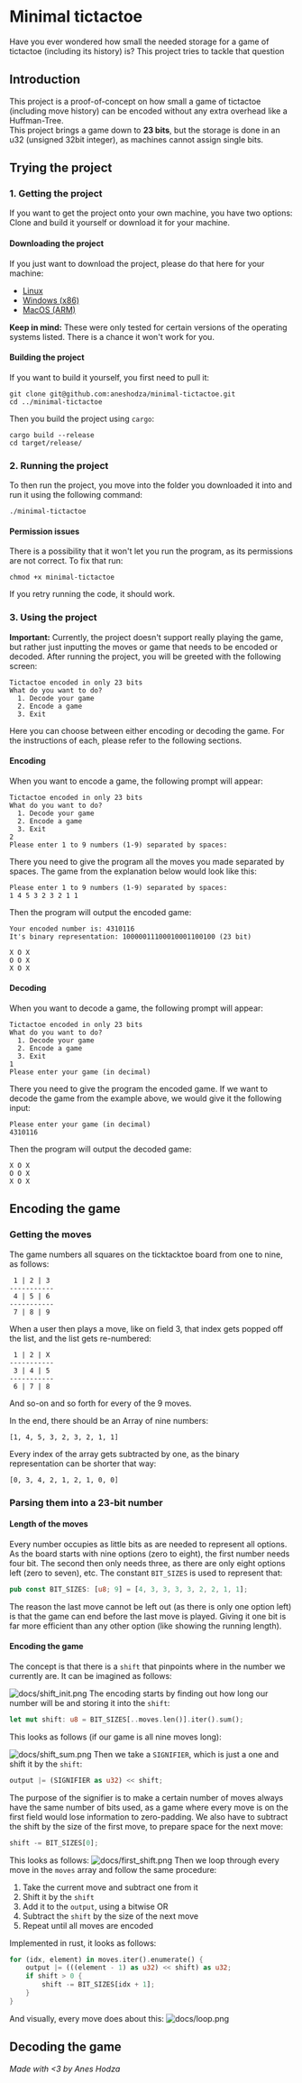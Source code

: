 # Minimal tictactoe
Have you ever wondered how small the needed storage for a game of tictactoe (including its history) is? This project tries to tackle that question
## Introduction
This project is a proof-of-concept on how small a game of tictactoe (including move history) can be encoded without any extra overhead like a Huffman-Tree.  
This project brings a game down to **23 bits**, but the storage is done in an u32 (unsigned 32bit integer), as machines cannot assign single bits.

## Trying the project
### 1. Getting the project
If you want to get the project onto your own machine, you have two options: Clone and build it yourself or download it for your machine.
#### Downloading the project
If you just want to download the project, please do that here for your machine:
* [Linux](https://drive.google.com/uc?export=download&id=1iX4Iq5KXK38x2_sv_qPkL7wAtGUq8nS8)
* [Windows (x86)](https://drive.google.com/uc?export=download&id=1W0BpVFOqLISQAX_Z3FP3guZf-doIEUuV)
* [MacOS (ARM)](https://drive.google.com/uc?export=download&id=10_o0qdmZh3KS1GVpC3deCeKLTo8-i92c)

**Keep in mind:** These were only tested for certain versions of the operating systems listed. There is a chance it
won't work for you.

#### Building the project
If you want to build it yourself, you first need to pull it:
```
git clone git@github.com:aneshodza/minimal-tictactoe.git
cd ../minimal-tictactoe
```
Then you build the project using `cargo`:
```
cargo build --release
cd target/release/
```

### 2. Running the project
To then run the project, you move into the folder you downloaded it into and run it using the following command:
```
./minimal-tictactoe
```
#### Permission issues
There is a possibility that it won't let you run the program, as its permissions are not correct. To fix that run:
```
chmod +x minimal-tictactoe
```
If you retry running the code, it should work.

### 3. Using the project
**Important:** Currently, the project doesn't support really playing the game, but rather just inputting the moves or game
that needs to be encoded or decoded.
After running the project, you will be greeted with the following screen:
```
Tictactoe encoded in only 23 bits
What do you want to do?
  1. Decode your game
  2. Encode a game
  3. Exit
```
Here you can choose between either encoding or decoding the game. For the instructions of each, please refer to the
following sections.
#### Encoding
When you want to encode a game, the following prompt will appear:
```
Tictactoe encoded in only 23 bits
What do you want to do?
  1. Decode your game
  2. Encode a game
  3. Exit
2
Please enter 1 to 9 numbers (1-9) separated by spaces:
```
There you need to give the program all the moves you made separated by spaces. The game from the explanation below
would look like this:
```
Please enter 1 to 9 numbers (1-9) separated by spaces:
1 4 5 3 2 3 2 1 1
```
Then the program will output the encoded game:
```
Your encoded number is: 4310116
It's binary representation: 10000011100010001100100 (23 bit)

X O X
O O X
X O X
```
#### Decoding
When you want to decode a game, the following prompt will appear:
```
Tictactoe encoded in only 23 bits
What do you want to do?
  1. Decode your game
  2. Encode a game
  3. Exit
1
Please enter your game (in decimal)
```
There you need to give the program the encoded game. If we want to decode the game from the example above, we would
give it the following input:
```
Please enter your game (in decimal)
4310116
```
Then the program will output the decoded game:
```
X O X
O O X
X O X
```

## Encoding the game
### Getting the moves
The game numbers all squares on the ticktacktoe board from one to nine, as follows:
```
 1 | 2 | 3
-----------
 4 | 5 | 6
-----------
 7 | 8 | 9
```
When a user then plays a move, like on field 3, that index gets popped off the list, and the list gets
re-numbered:
```
 1 | 2 | X
-----------
 3 | 4 | 5
-----------
 6 | 7 | 8
```
And so-on and so forth for every of the 9 moves.

In the end, there should be an Array of nine numbers:
```
[1, 4, 5, 3, 2, 3, 2, 1, 1]
```
Every index of the array gets subtracted by one, as the binary representation can be shorter that way:
```
[0, 3, 4, 2, 1, 2, 1, 0, 0]
```
### Parsing them into a 23-bit number
#### Length of the moves
Every number occupies as little bits as are needed to represent all options.
As the board starts with nine options (zero to eight), the first number needs four bit.
The second then only needs three, as there are only eight options left (zero to seven), etc.
The constant `BIT_SIZES` is used to represent that:
```rust
pub const BIT_SIZES: [u8; 9] = [4, 3, 3, 3, 3, 2, 2, 1, 1];
```
The reason the last move cannot be left out (as there is only one option left) is that the game can end before the last
move is played.
Giving it one bit is far more efficient than any other option (like showing the running length).
#### Encoding the game
The concept is that there is a `shift` that pinpoints where in the number we currently are.
It can be imagined as follows:

![docs/shift_init.png](docs/shift_init.png)
The encoding starts by finding out how long our number will be and storing it into the `shift`:
```rust
let mut shift: u8 = BIT_SIZES[..moves.len()].iter().sum();
```
This looks as follows (if our game is all nine moves long):

![docs/shift_sum.png](docs/shift_sum.png)
Then we take a `SIGNIFIER`, which is just a one and shift it by the `shift`:
```rust
output |= (SIGNIFIER as u32) << shift;
```
The purpose of the signifier is to make a certain number of moves
always have the same number of bits used, as a game where every move is on the first field would lose information
to zero-padding.
We also have to subtract the shift by the size of the first move, to prepare space for the next move:
```rust
shift -= BIT_SIZES[0];
```
This looks as follows:
![docs/first_shift.png](docs/first_shift.png)
Then we loop through every move in the `moves` array and follow the same procedure:
1. Take the current move and subtract one from it
2. Shift it by the `shift`
3. Add it to the `output`, using a bitwise OR
4. Subtract the `shift` by the size of the next move
5. Repeat until all moves are encoded

Implemented in rust, it looks as follows:
```rust
for (idx, element) in moves.iter().enumerate() {
    output |= (((element - 1) as u32) << shift) as u32;
    if shift > 0 {
        shift -= BIT_SIZES[idx + 1];
    }
}
```
And visually, every move does about this:
![docs/loop.png](docs/loop.png)

## Decoding the game


*Made with <3 by Anes Hodza*
